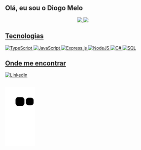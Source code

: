 ## Olá, eu sou o Diogo Melo


<div align="center">
  <a href="https://github.com/diogoantoniomelo">
  <img height="180em" src="https://github-readme-stats.vercel.app/api?username=diogoantoniomelo&show_icons=true&theme=dark&include_all_commits=true&count_private=true"/>

<img height="180em" src="https://github-readme-stats.vercel.app/api/top-langs/?username=diogoantoniomelo&layout=compact&langs_count=7&theme=dark"/>
  </div>
  
 ## Tecnologias
![TypeScript](https://img.shields.io/badge/typescript-%23007ACC.svg?style=for-the-badge&logo=typescript&logoColor=white)
![JavaScript](https://img.shields.io/badge/javascript-%23323330.svg?style=for-the-badge&logo=javascript&logoColor=%23F7DF1E)
![Express.js](https://img.shields.io/badge/express.js-%23404d59.svg?style=for-the-badge&logo=express&logoColor=%2361DAFB)
![NodeJS](https://img.shields.io/badge/node.js-6DA55F?style=for-the-badge&logo=node.js&logoColor=white)
![C#](https://img.shields.io/badge/c%23-%23239120.svg?style=for-the-badge&logo=c-sharp&logoColor=white)
![SQL](https://img.shields.io/badge/Microsoft_SQL_Server-CC2927?style=for-the-badge&logo=microsoft-sql-server&logoColor=white)

  
 ## Onde me encontrar 
<a href = https://www.linkedin.com/in/diogo-melo-4ab92589>![LinkedIn](https://img.shields.io/badge/LinkedIn-0077B5?style=for-the-badge&logo=linkedin&logoColor=white)

 ##

   
 
 
  ![Snake animation](https://github.com/rafaballerini/rafaballerini/blob/output/github-contribution-grid-snake.svg)
 
  
